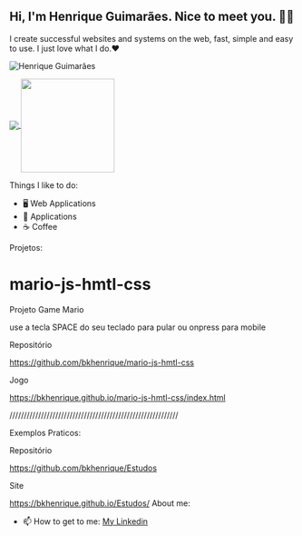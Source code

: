 

## Hi, I'm Henrique Guimarães. Nice to meet you. 👋🏻 

I create successful websites and systems on the web, fast, simple and easy to use. I just love what I do.❤
<p align="left"> <img src="https://komarev.com/ghpvc/?username=bkhenrique" alt="Henrique Guimarães" /> </p>

<p align="left">
  <a href="https://github.com/anuraghazra/github-readme-stats">
    <img
      align="center"
      src="https://github-readme-stats.vercel.app/api/top-langs/?username=bkhenrique&layout=compact"
    />
  </a>
  <a href="https://github.com/anuraghazra/github-readme-stats">
    <img
      align="center"
      height="165"
      src="https://github-readme-stats.vercel.app/api?username=bkhenrique&count_private=true&show_icons=true&custom_title=Github%20Status&hide=issues"
    />
  </a>
</p>

Things I like to do:
- 🖥 Web Applications
- 📱 Applications
- :coffee: Coffee

Projetos:
# mario-js-hmtl-css

Projeto Game Mario

use a tecla SPACE do seu teclado para pular ou onpress para mobile

Repositório

https://github.com/bkhenrique/mario-js-hmtl-css

Jogo

https://bkhenrique.github.io/mario-js-hmtl-css/index.html

///////////////////////////////////////////////////////////

Exemplos Praticos:

Repositório

https://github.com/bkhenrique/Estudos

Site

https://bkhenrique.github.io/Estudos/
About me:
- 📫 How to get to me: [My Linkedin](https://www.linkedin.com/in/devhenriqueguimaraes/)
